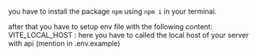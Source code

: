 you have to install the package `npm` using `npm i` in your terminal.

after that you have to setup env file with the following content:
VITE_LOCAL_HOST : here you have to called the local host of your server with api (mention in .env.example)

```